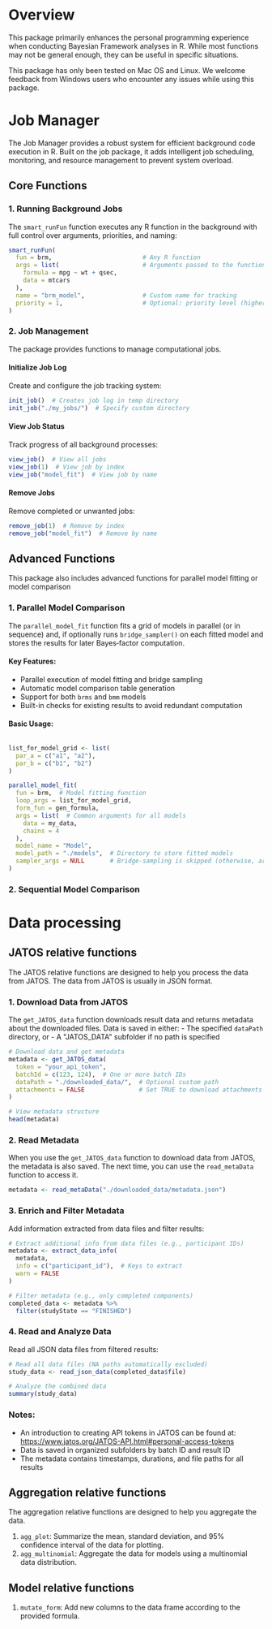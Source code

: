 # Overview

This package primarily enhances the personal programming experience when conducting Bayesian Framework analyses in R. While most functions may not be general enough, they can be useful in specific situations.

This package has only been tested on Mac OS and Linux. We welcome feedback from Windows users who encounter any issues while using this package.

# Job Manager

The Job Manager provides a robust system for efficient background code execution in R. Built on the job package, it adds intelligent job scheduling, monitoring, and resource management to prevent system overload.

## Core Functions

### 1. Running Background Jobs

The `smart_runFun` function executes any R function in the background with full control over arguments, priorities, and naming:

``` r
smart_runFun(
  fun = brm,                         # Any R function
  args = list(                       # Arguments passed to the function
    formula = mpg ~ wt + qsec,
    data = mtcars
  ),
  name = "brm_model",                # Custom name for tracking
  priority = 1,                      # Optional: priority level (higher runs first)
)
```

### 2. Job Management

The package provides functions to manage computational jobs.

#### Initialize Job Log

Create and configure the job tracking system:

``` r
init_job()  # Creates job log in temp directory
init_job("./my_jobs/")  # Specify custom directory
```

#### View Job Status

Track progress of all background processes:

``` r
view_job()  # View all jobs
view_job(1)  # View job by index
view_job("model_fit")  # View job by name
```

#### Remove Jobs

Remove completed or unwanted jobs:

``` r
remove_job(1)  # Remove by index
remove_job("model_fit")  # Remove by name
```

## Advanced Functions

This package also includes advanced functions for parallel model fitting or model comparison

### 1. Parallel Model Comparison

The `parallel_model_fit` function fits a grid of models in parallel (or in sequence) and, if
optionally runs `bridge_sampler()` on each fitted model and stores the results for later Bayes‑factor computation.

#### Key Features:

-   Parallel execution of model fitting and bridge sampling
-   Automatic model comparison table generation
-   Support for both `brms` and `bmm` models
-   Built-in checks for existing results to avoid redundant computation

#### Basic Usage:

``` r

list_for_model_grid <- list(
  par_a = c("a1", "a2"),
  par_b = c("b1", "b2")
)

parallel_model_fit(
  fun = brm,  # Model fitting function
  loop_args = list_for_model_grid,
  form_fun = gen_formula,
  args = list(  # Common arguments for all models
    data = my_data,
    chains = 4
  ),
  model_name = "Model",
  model_path = "./models",  # Directory to store fitted models
  sampler_args = NULL       # Bridge-sampling is skipped (otherwise, arguments for `bridge_sampler()`)
)
```

### 2. Sequential Model Comparison

# Data processing

## JATOS relative functions

The JATOS relative functions are designed to help you process the data from JATOS. The data from JATOS is usually in JSON format.

### 1. Download Data from JATOS

The `get_JATOS_data` function downloads result data and returns metadata about the downloaded files. Data is saved in either: - The specified `dataPath` directory, or - A "JATOS_DATA" subfolder if no path is specified

``` r
# Download data and get metadata
metadata <- get_JATOS_data(
  token = "your_api_token",
  batchId = c(123, 124),  # One or more batch IDs
  dataPath = "./downloaded_data/",  # Optional custom path
  attachments = FALSE               # Set TRUE to download attachments
)

# View metadata structure
head(metadata)
```

### 2. Read Metadata

When you use the `get_JATOS_data` function to download data from JATOS, the metadata is also saved. The next time, you can use the `read_metaData` function to access it.

``` r
metadata <- read_metaData("./downloaded_data/metadata.json")
```

### 3. Enrich and Filter Metadata

Add information extracted from data files and filter results:

``` r
# Extract additional info from data files (e.g., participant IDs)
metadata <- extract_data_info(
  metadata,
  info = c("participant_id"),  # Keys to extract
  warn = FALSE
)

# Filter metadata (e.g., only completed components)
completed_data <- metadata %>% 
  filter(studyState == "FINISHED")
```

### 4. Read and Analyze Data

Read all JSON data files from filtered results:

``` r
# Read all data files (NA paths automatically excluded)
study_data <- read_json_data(completed_data$file)

# Analyze the combined data
summary(study_data)
```

### Notes:

-   An introduction to creating API tokens in JATOS can be found at: <https://www.jatos.org/JATOS-API.html#personal-access-tokens>
-   Data is saved in organized subfolders by batch ID and result ID
-   The metadata contains timestamps, durations, and file paths for all results

## Aggregation relative functions

The aggregation relative functions are designed to help you aggregate the data.

1.  `agg_plot`: Summarize the mean, standard deviation, and 95% confidence interval of the data for plotting.
2.  `agg_multinomial`: Aggregate the data for models using a multinomial data distribution.

## Model relative functions

1.  `mutate_form`: Add new columns to the data frame according to the provided formula.
